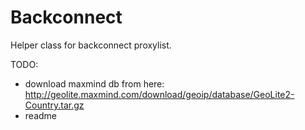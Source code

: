 # Backconnect

Helper class for backconnect proxylist. 

TODO:
 - download maxmind db from here: http://geolite.maxmind.com/download/geoip/database/GeoLite2-Country.tar.gz
 - readme